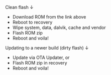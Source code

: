 Clean flash ↓

- Download ROM from the link above
- Reboot to recovery
- Wipe system, data, dalvik, cache and vendor
- Flash ROM zip
- Reboot and voila!

Updating to a newer build (dirty flash) ↓

- Update via OTA Updater, or
- Flash ROM zip in recovery
- Reboot and voila!
